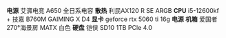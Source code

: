 **电源** 艾湃电竞 A650 全日系电容
**散热** 利民AX120 R SE ARGB
**CPU** i5-12600kf  + 技嘉 B760M GAIMING X D4
**显卡** geforce rtx 5060 ti 16g
**电源** 
**机箱** 爱国者 270°海景房 MATX 白色
**硬盘** 铠侠 SD10 1TB PCle 4.0

